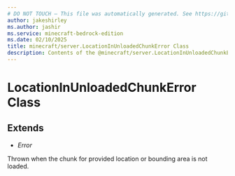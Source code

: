 ```yaml
---
# DO NOT TOUCH — This file was automatically generated. See https://github.com/mojang/minecraftapidocsgenerator to modify descriptions, examples, etc.
author: jakeshirley
ms.author: jashir
ms.service: minecraft-bedrock-edition
ms.date: 02/10/2025
title: minecraft/server.LocationInUnloadedChunkError Class
description: Contents of the @minecraft/server.LocationInUnloadedChunkError class.
---
```

# LocationInUnloadedChunkError Class

## Extends
- *Error*

Thrown when the chunk for provided location or bounding area is not loaded.
